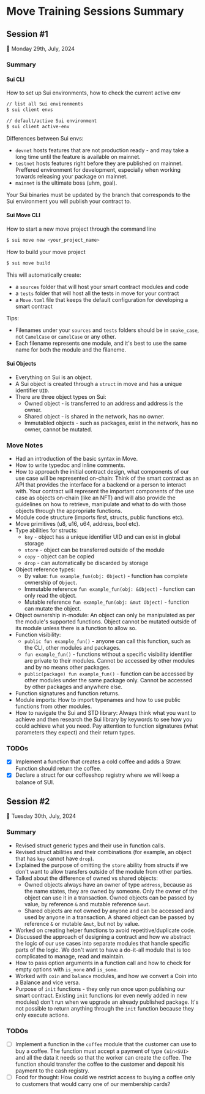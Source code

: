 # Move Training Sessions Summary

## Session #1

📅 Monday 29th, July, 2024

### Summary

#### Sui CLI

How to set up Sui environments, how to check the current active env

```bash
// list all Sui environments
$ sui client envs

// default/active Sui environment
$ sui client active-env
```

Differences between Sui envs:

- `devnet` hosts features that are not production ready - and may take a long time until the feature is available on mainnet.
- `testnet` hosts features right before they are published on mainnet. Preffered environment for development, especially when working towards releasing your package on mainnet.
- `mainnet` is the ultimate boss (uhm, goal).

Your Sui binaries must be updated by the branch that corresponds to the Sui environment you will publish your contract to.

#### Sui Move CLI

How to start a new move project through the command line

```bash
$ sui move new <your_project_name>
```

How to build your move project

```bash
$ sui move build
```

This will automatically create:

- a `sources` folder that will host your smart contract modules and code
- a `tests` folder that will host all the tests in move for your contract
- a `Move.toml` file that keeps the default configuration for developing a smart contract

Tips:

- Filenames under your `sources` and `tests` folders should be in `snake_case`, not `CamelCase` or `camelCase` or any other.
- Each filename represents one module, and it's best to use the same name for both the module and the filaneme.

#### Sui Objects

- Everything on Sui is an object.
- A Sui object is created through a `struct` in move and has a unique identifier `UID`.
- There are three object types on Sui:
  - Owned object - is transferred to an address and address is the owner.
  - Shared object - is shared in the network, has no owner.
  - Immutabled objects - such as packages, exist in the network, has no owner, cannot be mutated.

### Move Notes

- Had an introduction of the basic syntax in Move.
- How to write typedoc and inline comments.
- How to approach the initial contract design, what components of our use case will be represented on-chain: Think of the smart contract as an API that provides the interface for a backend or a person to interact with. Your contract will represent the important components of the use case as objects on-chain (like an NFT) and will also provide the guidelines on how to retrieve, manipulate and what to do with those objects through the appropriate functions.
- Module code structure (imports first, structs, public functions etc).
- Move primitives (u8, u16, u64, address, bool etc).
- Type abilities for structs:
  - `key` - object has a unique identifier UID and can exist in global storage
  - `store` - object can be transferred outside of the module
  - `copy` - object can be copied
  - `drop` - can automatically be discarded by storage
- Object reference types:
  - By value: `fun example_fun(obj: Object)` - function has complete ownership of `Object`.
  - Immutable reference `fun example_fun(obj: &Object)` - function can only read the object.
  - Mutable reference `fun example_fun(obj: &mut Object)` - function can mutate the object.
- Object ownership in-module: An object can only be manipulated as per the module's supported functions. Object cannot be mutated outside of its module unless there is a function to allow so.
- Function visibility:
  - `public fun example_fun()` - anyone can call this function, such as the CLI, other modules and packages.
  - `fun example_fun()` - functions without a specific visibility identifier are private to their modules. Cannot be accessed by other modules and by no means other packages.
  - `public(package) fun example_fun()` - function can be accessed by other modules under the same package only. Cannot be accessed by other packages and anywhere else.
- Function signatures and function returns.
- Module imports: How to import typenames and how to use public functions from other modules.
- How to navigate the Sui and STD library: Always think what you want to achieve and then research the Sui library by keywords to see how you could achieve what you need. Pay attention to function signatures (what parameters they expect) and their return types.

### TODOs

- [x] Implement a function that creates a cold coffee and adds a Straw. Function should return the coffee.
- [x] Declare a struct for our coffeeshop registry where we will keep a balance of SUI.

## Session #2

📅 Tuesday 30th, July, 2024

### Summary

- Revised struct generic types and their use in function calls.
- Revised struct abilities and their combinations (for example, an object that has `key` cannot have `drop`).
- Explained the purpose of omitting the `store` ability from structs if we don't want to allow transfers outside of the module from other parties.
- Talked about the difference of owned vs shared objects:
  - Owned objects always have an owner of type `address`, because as the name states, they are owned by someone. Only the owner of the object can use it in a transaction. Owned objects can be passed by value, by reference `&` and mutable reference `&mut`.
  - Shared objects are not owned by anyone and can be accessed and used by anyone in a transaction. A shared object can be passed by reference `&` or mutable `&mut`, but not by value.
- Worked on creating helper functions to avoid repetitive/duplicate code.
- Discussed the approach of designing a contract and how we abstract the logic of our use cases into separate modules that handle specific parts of the logic. We don't want to have a do-it-all module that is too complicated to manage, read and maintain.
- How to pass option arguments in a function call and how to check for empty options with `is_none` and `is_some`.
- Worked with `coin` and `balance` modules, and how we convert a Coin into a Balance and vice versa.
- Purpose of `init` functions - they only run once upon publishing our smart contract. Existing `init` functions (or even newly added in new modules) don't run when we upgrade an already published package. It's not possible to return anything through the `init` function because they only execute actions.

### TODOs

- [ ] Implement a function in the `coffee` module that the customer can use to buy a coffee. The function must accept a payment of type `Coin<SUI>` and all the data it needs so that the worker can create the coffee. The function should transfer the coffee to the customer and deposit his payment to the cash registry.
- [ ] Food for thought: How could we restrict access to buying a coffee only to customers that would carry one of our membership cards?

